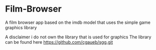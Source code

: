 # Film-Browser
A film browser app based on the imdb model that uses the simple game graphics library

A disclaimer i do not own the library that is used for graphics
The library can be found here https://github.com/cgaueb/sgg.git

